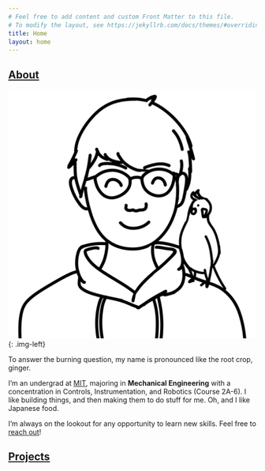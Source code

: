 ```yaml
---
# Feel free to add content and custom Front Matter to this file.
# To modify the layout, see https://jekyllrb.com/docs/themes/#overriding-theme-defaults
title: Home
layout: home
---
```


## [About](https://jingerchong.com/about/)

![Sketch](/assets/headshot.png){: .img-left}

To answer the burning question, my name is pronounced like the root crop, ginger.

I’m an undergrad at [MIT](https://mit.edu/), majoring in **Mechanical Engineering** with a concentration in Controls, Instrumentation, and Robotics (Course 2A-6). I like building things, and then making them to do stuff for me. Oh, and I like Japanese food.

I’m always on the lookout for any opportunity to learn new skills. Feel free to [reach out](https://jingerchong.com/#footer)!

## [Projects](https://jingerchong.com/projects/)